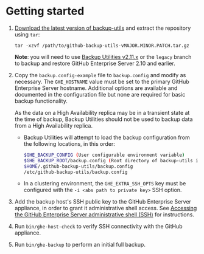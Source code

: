 # Getting started

 1. [Download the latest version of backup-utils][1] and extract the repository using `tar`:

    `tar -xzvf /path/to/github-backup-utils-vMAJOR.MINOR.PATCH.tar.gz`

    **Note**: you will need to use [Backup Utilities v2.11.x][2] or the `legacy` branch to
    backup and restore GitHub Enterprise Server 2.10 and earlier.

 2. Copy the `backup.config-example` file to `backup.config` and modify as
    necessary. The `GHE_HOSTNAME` value must be set to the primary GitHub Enterprise Server
    hostname. Additional options are available and documented in the
    configuration file but none are required for basic backup functionality.

    As the data on a High Availability replica may be in a transient state at the time of backup,
    Backup Utilities should not be used to backup data from a High Availability replica.

    * Backup Utilities will attempt to load the backup configuration from the following
      locations, in this order:

      ```bash
      $GHE_BACKUP_CONFIG (User configurable environment variable)
      $GHE_BACKUP_ROOT/backup.config (Root directory of backup-utils install)
      $HOME/.github-backup-utils/backup.config
      /etc/github-backup-utils/backup.config
      ```
    * In a clustering environment, the `GHE_EXTRA_SSH_OPTS` key must be configured
      with the `-i <abs path to private key>` SSH option.

 3. Add the backup host's SSH public key to the GitHub Enterprise Server appliance, in order to grant it administrative shell access.
    See [Accessing the GitHub Enterprise Server administrative shell (SSH)][3] for instructions.

 4. Run `bin/ghe-host-check` to verify SSH connectivity with the GitHub
    appliance.

 5. Run `bin/ghe-backup` to perform an initial full backup.

[1]: https://github.com/github/backup-utils/releases
[2]: https://github.com/github/backup-utils/releases/tag/v2.11.4
[3]: https://docs.github.com/enterprise-server/admin/configuration/configuring-your-enterprise/accessing-the-administrative-shell-ssh
